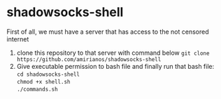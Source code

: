 # shadowsocks-shell
First of all, we must have a server that has access to the not censored internet
1. clone this repository to that server with command below
`git clone https://github.com/amirianos/shadowsocks-shell` </br>
2. Give executable permission to bash file and finally run that bash file: </br>
`cd shadowsocks-shell` </br>
`chmod +x shell.sh` </br>
`./commands.sh`
